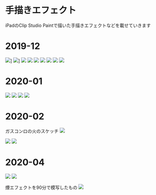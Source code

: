 # 手描きエフェクト
iPadのClip Studio Paintで描いた手描きエフェクトなどを載せていきます

# 2019-12
![](images/2019-12/smoke.gif)]
![](images/2019-12/enen_no_shouboutai_smoke.gif)]
![](images/2019-12/pokemon_sword_revenge.gif)
![](images/2019-12/fire.gif)
![](images/2019-12/bubble.gif)
![](images/2019-12/liquid.gif)
![](images/2019-12/thunder_ball.gif)
![](images/2019-12/pigeon.gif)
![](images/2019-12/thunder.gif)

# 2020-01
![](images/2020-01/darwins_game_thunder.gif)
![](images/2020-01/thunder_beam.gif)
![](images/2020-01/owari_no_serahu_explosion.gif)
![](images/2020-01/lwa_ending.gif)

# 2020-02
ガスコンロの火のスケッチ
![](images/2020-02/videosketch_fire.gif)

![](images/2020-02/soundfury_fire.gif)
![](images/2020-02/railgun_op_thunder.gif)

# 2020-04
![](images/2020-04/thunder.gif)
![](images/2020-04/persona5_fire.gif)

煙エフェクトを90分で模写したもの
![](images/2020-04/straydogs_smoke.gif)

